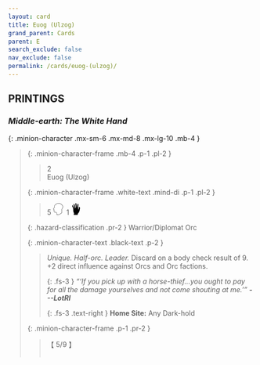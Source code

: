 ```yaml
---
layout: card
title: Euog (Ulzog)
grand_parent: Cards
parent: E
search_exclude: false
nav_exclude: false
permalink: /cards/euog-(ulzog)/
---
```


## PRINTINGS


### _Middle-earth: The White Hand_

{: .minion-character .mx-sm-6 .mx-md-8 .mx-lg-10 .mb-4 }
> {: .minion-character-frame .mb-4 .p-1 .pl-2 }
> > <div class="hazard-mp">2</div>
> > <div class="card-name">Euog (Ulzog)</div>
>
> {: .minion-character-frame .white-text .mind-di .p-1 .pl-2 }
> > 5 ![](/assets/images/mind.svg)&ensp;1 ![](/assets/images/di.svg)
>
> {: .hazard-classification .pr-2 }
> Warrior/Diplomat Orc
>
> {: .minion-character-text .black-text .p-2 }
> > _Unique._ _Half-orc._ _Leader._ Discard on a body check result of 9. +2 direct influence against Orcs and Orc factions. 
> > 
> > {: .fs-3 } 
> > _“‘If you pick up with a horse-thief...you ought to pay for all the damage yourselves and not come shouting at me.’”_ ***---&#65279;LotRI***  
> > 
> > {: .fs-3 .text-right } 
> > **Home Site:** Any Dark-hold 
>
> {: .minion-character-frame .p-1 .pr-2 }
> > <div class="card-shield">【 5/9 】</div>
> > <div class="card-corruption-white">&nbsp;</div>
